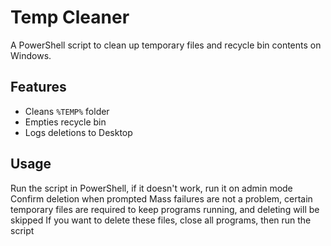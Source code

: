 # Temp Cleaner

A PowerShell script to clean up temporary files and recycle bin contents on Windows.

## Features
- Cleans `%TEMP%` folder
- Empties recycle bin
- Logs deletions to Desktop

## Usage
Run the script in PowerShell, if it doesn't work, run it on admin mode
Confirm deletion when prompted
Mass failures are not a problem, certain temporary files are required to keep programs running, and deleting will be skipped
If you want to delete these files, close all programs, then run the script
